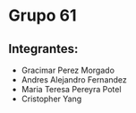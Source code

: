 # Grupo 61

## Integrantes:
- Gracimar Perez Morgado
- Andres Alejandro Fernandez
- Maria Teresa Pereyra Potel
- Cristopher Yang